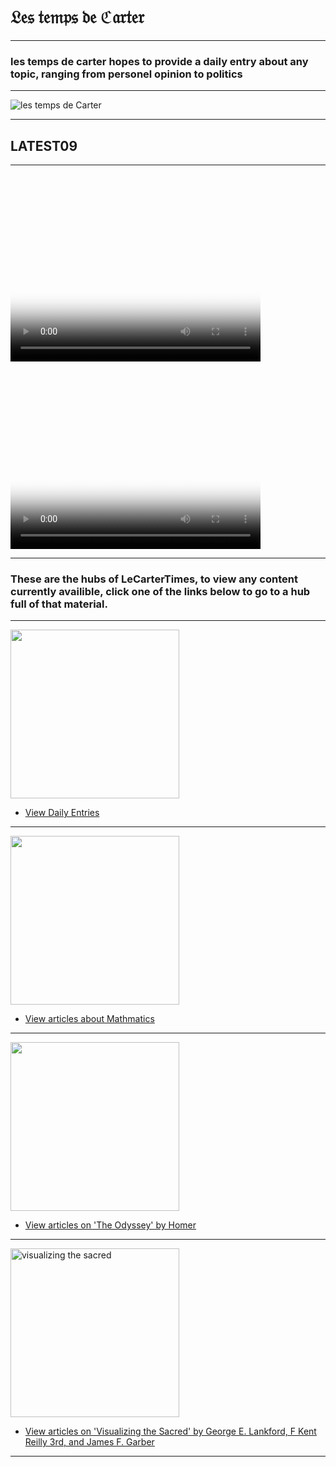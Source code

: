 # 𝔏𝔢𝔰 𝔱𝔢𝔪𝔭𝔰 𝔡𝔢 ℭ𝔞𝔯𝔱𝔢𝔯

<hr>

### les temps de carter hopes to provide a daily entry about any topic, ranging from personel opinion to politics

<hr>

![les temps de Carter](https://github.com/LeCarterTimes/LeCarterTimes.github.io/assets/149635328/7b91fa1d-1296-44d6-b7f4-f6cb2957cb00)
<hr>

## LATEST09

<hr>

<div id="wrapper"> 
  <div id="home1">
   <video width="400" height="300" poster="images/video.jpg" controls="controls" preload="none"> 
       src="https://youtube.com/embed/Q60hPIm0344?feature=share"
   </video>
  </div>
  <div id="home2">
   <video width="400" height="300" poster="images/video.jpg" controls="controls" preload="none"> 
       src="https://youtube.com/embed/ZTds8TV1a2Y?feature=share"
   </video>
  </div> 
</div>

<hr>

### These are the hubs of LeCarterTimes, to view any content currently availible, click one of the links below to go to a hub full of that material.

<hr>

<img src="https://github.com/LeCarterTimes/LeCarterTimes.github.io/assets/149635328/2d3164d5-7985-4139-8b63-feb0fcee8a77" height="270" width="270"/> 

- [View Daily Entries](https://lecartertimes.github.io/Ar:Je:Hub.html)

<hr>

<img src="https://github.com/LeCarterTimes/LeCarterTimes.github.io/assets/149635328/b61e83f5-aec0-4505-b600-5a01951ef325" height="270" width="270"/>


 - [View articles about Mathmatics](https://lecartertimes.github.io/Ar:Ma:Hub.html)

<hr>

<img src="https://github.com/LeCarterTimes/LeCarterTimes.github.io/assets/149635328/16c084cf-f7b7-4cf0-a411-2ce94369d615" height="270" width="270"/>



 - [View articles on 'The Odyssey' by Homer](https://lecartertimes.github.io/Ar:To:Hub.html)

<hr>

<img src="https://github.com/LeCarterTimes/LeCarterTimes.github.io/assets/149635328/94f6981d-7ae0-4e58-a52f-c1a091aee4a3" alt="visualizing the sacred" height="270" width="270"/>


 - [View articles on 'Visualizing the Sacred' by George E. Lankford, F Kent Reilly 3rd, and James F. Garber](https://lecartertimes.github.io/Ar:Vts:Hub.html)
 
<hr>
<style>

h1{

text-align: center;

}


h2{

text-align: center;

}

hr{

color: black;

}

#wrapper { 
    width: 920px; 
    height: auto; 
    margin: 0 auto;
} 
#home1 { 
    width: 47.5%; 
    height: 300px; 
    float: left; 
    margin-right: 5%;
} 

#home2 { 
    width: 47.5%; 
    height: 300px; 
    float: left; 
}

.clear{
    clear: both;
}

@media (max-width:767px){
    #wrapper{
        width: 100%;
        height: auto;
    }
    #home1 {
        width: 100%;
        height: auto;
        float: none;
    }
    #home2 {
        width: 100%;
        height: auto;
        float: none;
    }

#home2 { width: 100%; float: none; }

#home1 { width: 100%; float: none; }
    
}
 
</style>
